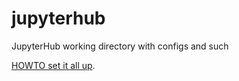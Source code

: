 # jupyterhub
JupyterHub working directory with configs and such

[HOWTO set it all up](https://github.com/kukarzev/howto/blob/master/jupyterhub.md).

